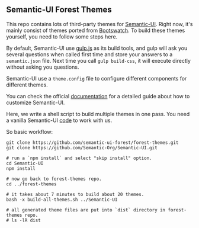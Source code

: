 ## Semantic-UI Forest Themes

This repo contains lots of third-party themes for
[Semantic-UI](https://semantic-ui.com/). Right now, it's mainly consist
of themes ported from [Bootswatch](https://bootswatch.com/). To build
these themes yourself, you need to follow some steps here.

By default, Semantic-UI use [gulp.js](http://gulpjs.com/) as its build
tools, and gulp will ask you several questions when called first time
and store your answers to a `semantic.json` file. Next time you call
`gulp build-css`, it will execute directly without asking you questions.

Semantic-UI use a `theme.config` file to configure different components
for different themes.

You can check the official
[documentation](http://learnsemantic.com/guide/expert.html#manual-install)
for a detailed guide about how to customize Semantic-UI.

Here, we write a shell script to build multiple themes in one pass. You
need a vanilla Semantic-UI
[code](https://github.com/Semantic-Org/Semantic-UI) to work with us.

So basic workflow:

``` {.bash}
git clone https://github.com/semantic-ui-forest/forest-themes.git
git clone https://github.com/Semantic-Org/Semantic-UI.git

# run a `npm install` and select "skip install" option.
cd Semantic-UI
npm install

# now go back to forest-themes repo.
cd ../forest-themes

# it takes about 7 minutes to build about 20 themes.
bash -x build-all-themes.sh ../Semantic-UI

# all generated theme files are put into `dist` directory in forest-themes repo.
# ls -lR dist
```
